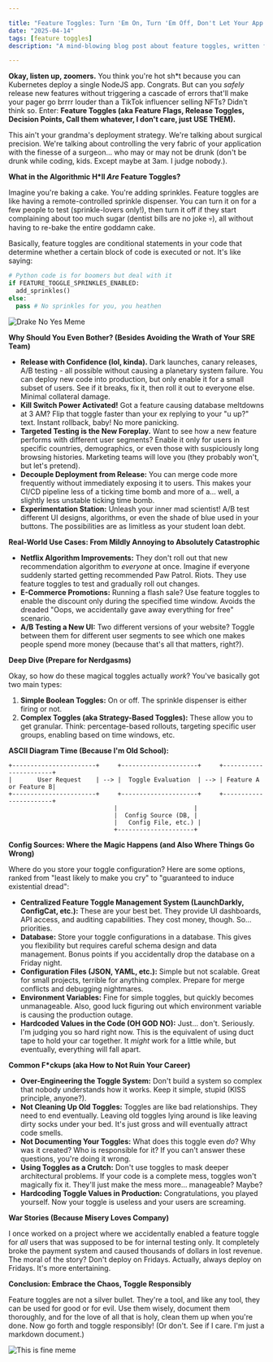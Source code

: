 ```yaml
---

title: "Feature Toggles: Turn 'Em On, Turn 'Em Off, Don't Let Your App Explode (Please 🙏)"
date: "2025-04-14"
tags: [feature toggles]
description: "A mind-blowing blog post about feature toggles, written for chaotic Gen Z engineers. Because let's be real, you're probably deploying on Fridays anyway."

---
```


**Okay, listen up, zoomers.** You think you're hot sh*t because you can Kubernetes deploy a single NodeJS app. Congrats. But can you *safely* release new features without triggering a cascade of errors that'll make your pager go brrrr louder than a TikTok influencer selling NFTs? Didn't think so. Enter: **Feature Toggles (aka Feature Flags, Release Toggles, Decision Points, Call them whatever, I don't care, just USE THEM).**

This ain't your grandma's deployment strategy. We're talking about surgical precision. We're talking about controlling the very fabric of your application with the finesse of a surgeon... who may or may not be drunk (don't be drunk while coding, kids. Except maybe at 3am. I judge nobody.).

**What in the Algorithmic H*ll *Are* Feature Toggles?**

Imagine you're baking a cake. You're adding sprinkles. Feature toggles are like having a remote-controlled sprinkle dispenser. You can turn it on for a few people to test (sprinkle-lovers only!), then turn it off if they start complaining about too much sugar (dentist bills are no joke 💀), all without having to re-bake the entire goddamn cake.

Basically, feature toggles are conditional statements in your code that determine whether a certain block of code is executed or not. It's like saying:

```python
# Python code is for boomers but deal with it
if FEATURE_TOGGLE_SPRINKLES_ENABLED:
  add_sprinkles()
else:
  pass # No sprinkles for you, you heathen
```

![Drake No Yes Meme](https://i.imgflip.com/30b5in.jpg)

**Why Should You Even Bother? (Besides Avoiding the Wrath of Your SRE Team)**

*   **Release with Confidence (lol, kinda).** Dark launches, canary releases, A/B testing - all possible without causing a planetary system failure. You can deploy new code into production, but only enable it for a small subset of users. See if it breaks, fix it, then roll it out to everyone else. Minimal collateral damage.
*   **Kill Switch Power Activated!** Got a feature causing database meltdowns at 3 AM? Flip that toggle faster than your ex replying to your "u up?" text. Instant rollback, baby! No more panicking.
*   **Targeted Testing is the New Foreplay.** Want to see how a new feature performs with different user segments? Enable it only for users in specific countries, demographics, or even those with suspiciously long browsing histories. Marketing teams will love you (they probably won't, but let's pretend).
*   **Decouple Deployment from Release:** You can merge code more frequently without immediately exposing it to users. This makes your CI/CD pipeline less of a ticking time bomb and more of a… well, a slightly less unstable ticking time bomb.
*   **Experimentation Station:** Unleash your inner mad scientist! A/B test different UI designs, algorithms, or even the shade of blue used in your buttons. The possibilities are as limitless as your student loan debt.

**Real-World Use Cases: From Mildly Annoying to Absolutely Catastrophic**

*   **Netflix Algorithm Improvements:** They don't roll out that new recommendation algorithm to *everyone* at once. Imagine if everyone suddenly started getting recommended Paw Patrol. Riots. They use feature toggles to test and gradually roll out changes.
*   **E-Commerce Promotions:** Running a flash sale? Use feature toggles to enable the discount only during the specified time window. Avoids the dreaded "Oops, we accidentally gave away everything for free" scenario.
*   **A/B Testing a New UI:** Two different versions of your website? Toggle between them for different user segments to see which one makes people spend more money (because that's all that matters, right?).

**Deep Dive (Prepare for Nerdgasms)**

Okay, so how do these magical toggles actually *work*? You've basically got two main types:

1.  **Simple Boolean Toggles:** On or off. The sprinkle dispenser is either firing or not.
2.  **Complex Toggles (aka Strategy-Based Toggles):** These allow you to get granular. Think: percentage-based rollouts, targeting specific user groups, enabling based on time windows, etc.

**ASCII Diagram Time (Because I'm Old School):**

```
+-----------------------+     +---------------------+     +-----------------------+
|       User Request    | --> |  Toggle Evaluation  | --> | Feature A or Feature B|
+-----------------------+     +---------------------+     +-----------------------+
                             |                     |
                             |  Config Source (DB, |
                             |   Config File, etc.) |
                             +---------------------+
```

**Config Sources: Where the Magic Happens (and Also Where Things Go Wrong)**

Where do you store your toggle configuration? Here are some options, ranked from "least likely to make you cry" to "guaranteed to induce existential dread":

*   **Centralized Feature Toggle Management System (LaunchDarkly, ConfigCat, etc.):** These are your best bet. They provide UI dashboards, API access, and auditing capabilities. They cost money, though. So… priorities.
*   **Database:** Store your toggle configurations in a database. This gives you flexibility but requires careful schema design and data management. Bonus points if you accidentally drop the database on a Friday night.
*   **Configuration Files (JSON, YAML, etc.):** Simple but not scalable. Great for small projects, terrible for anything complex. Prepare for merge conflicts and debugging nightmares.
*   **Environment Variables:** Fine for simple toggles, but quickly becomes unmanageable. Also, good luck figuring out which environment variable is causing the production outage.
*   **Hardcoded Values in the Code (OH GOD NO):** Just… don't. Seriously. I'm judging you so hard right now. This is the equivalent of using duct tape to hold your car together. It *might* work for a little while, but eventually, everything will fall apart.

**Common F*ckups (aka How to Not Ruin Your Career)**

*   **Over-Engineering the Toggle System:** Don't build a system so complex that nobody understands how it works. Keep it simple, stupid (KISS principle, anyone?).
*   **Not Cleaning Up Old Toggles:** Toggles are like bad relationships. They need to end eventually. Leaving old toggles lying around is like leaving dirty socks under your bed. It's just gross and will eventually attract code smells.
*   **Not Documenting Your Toggles:** What does this toggle even *do*? Why was it created? Who is responsible for it? If you can't answer these questions, you're doing it wrong.
*   **Using Toggles as a Crutch:** Don't use toggles to mask deeper architectural problems. If your code is a complete mess, toggles won't magically fix it. They'll just make the mess more… manageable? Maybe?
*   **Hardcoding Toggle Values in Production:** Congratulations, you played yourself. Now your toggle is useless and your users are screaming.

**War Stories (Because Misery Loves Company)**

I once worked on a project where we accidentally enabled a feature toggle for *all* users that was supposed to be for internal testing only. It completely broke the payment system and caused thousands of dollars in lost revenue. The moral of the story? Don't deploy on Fridays. Actually, always deploy on Fridays. It's more entertaining.

**Conclusion: Embrace the Chaos, Toggle Responsibly**

Feature toggles are not a silver bullet. They're a tool, and like any tool, they can be used for good or for evil. Use them wisely, document them thoroughly, and for the love of all that is holy, clean them up when you're done. Now go forth and toggle responsibly! (Or don't. See if I care. I'm just a markdown document.)

![This is fine meme](https://i.kym-cdn.com/entries/icons/mobile/000/018/012/this_is_fine.jpg)
